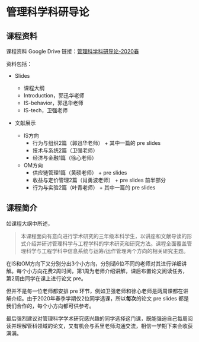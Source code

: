 # 管理科学科研导论

## 课程资料

课程资料 Google Drive 链接：[管理科学科研导论-2020春](https://drive.google.com/drive/folders/1q8PCNGgh9SKYDMk8lpH3Fsad_vlX2fQ0?usp=sharing)

资料包括：

- Slides
    - 课程大纲
    - Introduction，郭迅华老师
    - IS-behavior，郭迅华老师
    - IS-tech，卫强老师

- 文献展示
    - IS方向
        - 行为与组织2篇（郭迅华老师） + 其中一篇的 pre slides
        - 技术与系统2篇（卫强老师）
        - 经济与金融1篇（徐心老师）
    - OM方向
        - 供应链管理1篇（黄硕老师） + pre slides
        - 收益与定价管理2篇（肖勇波老师） + pre slides 前半部分
        - 行为与实验2篇（叶青老师） + 其中一篇的 pre slides


## 课程简介

如课程大纲中所述，

> 本课程面向有意向进行学术研究的三年级本科学生，以讲座和文献导读的形式介绍并研讨管理科学与工程学科的学术研究和研究方法。课程全面覆盖管理科学与工程学科中信息系统与运筹/运作管理两个方向的相关研究主题。

在IS和OM方向下又分别分出3个小方向，分别请6位不同的老师对其进行详细讲解。每个小方向花费2周时间，第1周为老师介绍讲解，课后布置论文阅读任务，第2周由同学在课上进行论文 pre。

但并不是每一位老师都安排 pre 环节，例如卫强老师和徐心老师是两周课都在讲解介绍。由于2020年春季学期仅2位同学选课，所以**每次**的论文 pre slides 都是我们合作的，每个小方向都可供参考。

最后强烈建议对管理科学学术研究感兴趣的同学选择这门课，既能强迫自己每周阅读并理解管科领域的论文，又有机会与系里老师沟通交流，相信一学期下来会收获满满。

